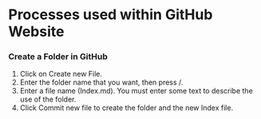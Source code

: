 # Processes used within GitHub Website

### Create a Folder in GitHub
1. Click on Create new File.
2. Enter the folder name that you want, then press /.
3. Enter a file name (Index.md). You must enter some text to describe the use of the folder.
4. Click Commit new file to create the folder and the new Index file.



